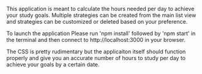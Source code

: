 This application is meant to calculate the hours needed per day to achieve your study goals. 
Multiple strategies can be created from the main list view and strategies can be customized or deleted based on your preference.

To launch the application Please run 'npm install' followed by 'npm start' in the terminal and then connect to http://localhost:3000 in your browser.

The CSS is pretty rudimentary but the applicaiton itself should function properly and give you an accurate number of hours to
study per day to achieve your goals by a certain date.
